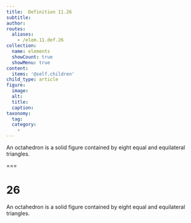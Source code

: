 ```yaml
---
title:  Definition 11.26
subtitle: 
author:
routes:
  aliases:
    - /elem.11.def.26
collection:
  name: elements
  showCount: true
  showMenu: true
content:
  items: '@self.children'
child_type: article
figure:
  image:
  alt:
  title:
  caption:
taxonomy:
  tag:
  category:
    - 
---
```


<p>An <hi rend="bold">octahedron</hi> is a solid figure contained by eight equal and equilateral triangles.</p>

===

<h1>26</h1>
<p>An <span class="bold">octahedron</span> is a solid figure contained by eight equal and equilateral triangles.</p>
